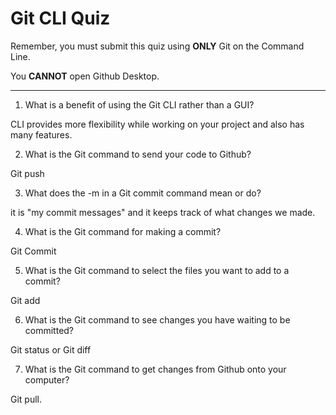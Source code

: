 # Git CLI Quiz

Remember, you must submit this quiz using __ONLY__ Git on the Command Line. 

You __CANNOT__ open Github Desktop.

---

1. What is a benefit of using the Git CLI rather than a GUI?

CLI provides more flexibility while working on your project and also has many features.

2. What is the Git command to send your code to Github?

Git push

3. What does the -m in a Git commit command mean or do?

it is "my commit messages" and it keeps track of what changes we made.

4. What is the Git command for making a commit?

Git Commit

5. What is the Git command to select the files you want to add to a commit?

Git add

6. What is the Git command to see changes you have waiting to be committed?

Git status or Git diff

7. What is the Git command to get changes from Github onto your computer?

Git pull.
